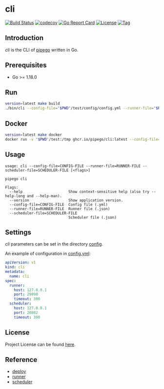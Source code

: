 # cli

[![Build Status](https://github.com/pipego/cli/workflows/ci/badge.svg?branch=main&event=push)](https://github.com/pipego/cli/actions?query=workflow%3Aci)
[![codecov](https://codecov.io/gh/pipego/cli/branch/main/graph/badge.svg?token=NODHGUZJ9X)](https://codecov.io/gh/pipego/cli)
[![Go Report Card](https://goreportcard.com/badge/github.com/pipego/cli)](https://goreportcard.com/report/github.com/pipego/cli)
[![License](https://img.shields.io/github/license/pipego/cli.svg)](https://github.com/pipego/cli/blob/main/LICENSE)
[![Tag](https://img.shields.io/github/tag/pipego/cli.svg)](https://github.com/pipego/cli/tags)



## Introduction

*cli* is the CLI of [pipego](https://github.com/pipego) written in Go.



## Prerequisites

- Go >= 1.18.0



## Run

```bash
version=latest make build
./bin/cli --config-file="$PWD"/test/config/config.yml --runner-file="$PWD"/test/data/runner.json --scheduler-file="$PWD"/test/data/scheduler.json
```



## Docker

```bash
version=latest make docker
docker run -v "$PWD"/test:/tmp ghcr.io/pipego/cli:latest --config-file=/tmp/config/config.yml --runner-file=/tmp/data/runner.json --scheduler-file=/tmp/data/scheduler.json
```



## Usage

```
usage: cli --config-file=CONFIG-FILE --runner-file=RUNNER-FILE --scheduler-file=SCHEDULER-FILE [<flags>]

pipego cli

Flags:
  --help                     Show context-sensitive help (also try --help-long and --help-man).
  --version                  Show application version.
  --config-file=CONFIG-FILE  Config file (.yml)
  --runner-file=RUNNER-FILE  Runner file (.json)
  --scheduler-file=SCHEDULER-FILE
                             Scheduler file (.json)
```



## Settings

*cli* parameters can be set in the directory [config](https://github.com/pipego/cli/blob/main/config).

An example of configuration in [config.yml](https://github.com/pipego/cli/blob/main/config/config.yml):

```yaml
apiVersion: v1
kind: cli
metadata:
  name: cli
spec:
  runner:
    host: 127.0.0.1
    port: 29090
    timeout: 300
  scheduler:
    host: 127.0.0.1
    port: 28082
    timeout: 300
```



## License

Project License can be found [here](LICENSE).



## Reference

- [deploy](https://github.com/pipego/deploy)
- [runner](https://github.com/pipego/runner)
- [scheduler](https://github.com/pipego/scheduler)
